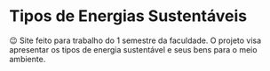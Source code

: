 # Tipos de Energias Sustentáveis

😉 Site feito para trabalho do 1 semestre da faculdade.
O projeto visa apresentar os tipos de energia sustentável e seus bens para o meio ambiente.

